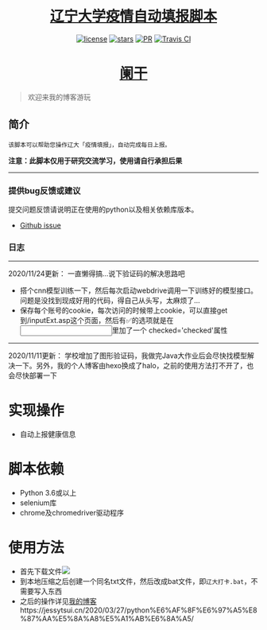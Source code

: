 <h1 align="center"><a href="https://github.com/JessyTsu1/LNU-COVID-Auto-commit" target="_blank">辽宁大学疫情自动填报脚本</a></h1>
<p align="center">
<a href="https://github.com/JessyTsu1/LNU-COVID-Auto-commit/issues"><img alt="license" src="https://img.shields.io/badge/license-Apache--2.0-blue"/></a>
<a href="https://github.com/JessyTsu1/LNU-COVID-Auto-commit/issues"><img alt="stars" src="https://img.shields.io/github/stars/JessyTsu1/LNU-COVID-Auto-commit"></a>
<a href="https://github.com/JessyTsu1/LNU-COVID-Auto-commit/issues"><img alt="PR" src="https://img.shields.io/badge/PRs-welcome-green"></a>
<a href="https://github.com/JessyTsu1/LNU-COVID-Auto-commit/issues"><img alt="Travis CI" src="https://img.shields.io/badge/build-done-blue"/></a>
</p>

<h1 align="center"><a href="blog.jessytsui.cn" target="_blank">阑干</a></h1>

> 欢迎来我的博客游玩



## 简介

    该脚本可以帮助您操作辽大「疫情填报」，自动完成每日上报。

**注意：此脚本仅用于研究交流学习，使用请自行承担后果**

-------------------------------------------------------------------------------

### 提供bug反馈或建议

提交问题反馈请说明正在使用的python以及相关依赖库版本。

- [Github issue](https://github.com/JessyTsu1/LNU-COVID-Auto-commit/issues)



### **日志**

---

2020/11/24更新：
一直懒得搞...说下验证码的解决思路吧

+ 搭个cnn模型训练一下，然后每次启动webdrive调用一下训练好的模型接口。问题是没找到现成好用的代码，得自己从头写，太麻烦了...
+ 保存每个账号的cookie，每次访问的时候带上cookie，可以直接get到/inputExt.asp这个页面，然后有✅的选项就是在<div class="weui-cell__ft"><input>里加了一个 checked='checked'属性

---

2020/11/11更新：
学校增加了图形验证码，我做完Java大作业后会尽快找模型解决一下。另外，我的个人博客由hexo换成了halo，之前的使用方法打不开了，也会尽快部署一下

# **实现操作**

+ 自动上报健康信息

# **脚本依赖**

+ Python 3.6或以上
+ selenium库
+ chrome及chromedriver驱动程序

# 使用方法

+ 首先下载文件![](http://q7nlxgqi3.bkt.clouddn.com/GithubClone.png)
+ 到本地压缩之后创建一个同名txt文件，然后改成bat文件，即`辽大打卡.bat`，不需要写入东西
+ 之后的操作详见[我的博客]([https://jessytsui.cn/2020/03/27/python%E6%AF%8F%E6%97%A5%E8%87%AA%E5%8A%A8%E5%A1%AB%E6%8A%A5/](https://jessytsui.cn/2020/03/27/python每日自动填报/))https://jessytsui.cn/2020/03/27/python%E6%AF%8F%E6%97%A5%E8%87%AA%E5%8A%A8%E5%A1%AB%E6%8A%A5/
